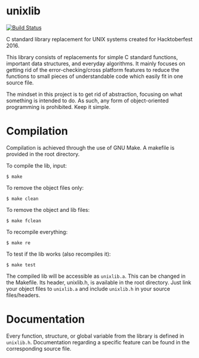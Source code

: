 # unixlib

[![Build Status](https://travis-ci.org/Garuda1/unixlib.svg?branch=master)](https://travis-ci.org/Garuda1/unixlib)

C standard library replacement for UNIX systems created for Hacktoberfest 2016.

This library consists of replacements for simple C standard functions, important data structures, and everyday algorithms. It mainly focuses on getting rid of the error-checking/cross platform features to reduce the functions to small pieces of understandable code which easily fit in one source file.

The mindset in this project is to get rid of abstraction, focusing on what something is intended to do. As such, any form of object-oriented programming is prohibited. Keep it simple.

# Compilation

Compilation is achieved through the use of GNU Make. A makefile is provided in the root directory.

To compile the lib, input:

    $ make

To remove the object files only:

    $ make clean

To remove the object and lib files:

    $ make fclean

To recompile everything:

    $ make re

To test if the lib works (also recompiles it):

    $ make test

The compiled lib will be accessible as `unixlib.a`. This can be changed in the Makefile. Its header, unixlib.h, is available in the root directory. Just link your object files to `unixlib.a` and include `unixlib.h` in your source files/headers.

# Documentation

Every function, structure, or global variable from the library is defined in `unixlib.h`. Documentation regarding a specific feature can be found in the corresponding source file.
